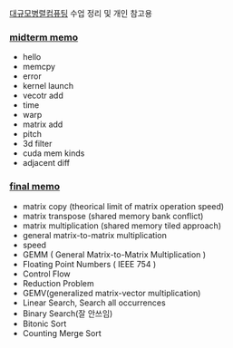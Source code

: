 [대규모병렬컴퓨팅](http://my.knu.ac.kr/stpo/stpo/cour/plans/viewPlanDetailNew20211.action?plans.searchOpenYrTrm=%2720212%27&plans.searchSubjCde=%27ITEC418%27&plans.searchSubClassCde=%27001%27) 수업 정리 및 개인 참고용

### [midterm memo](mid_memo.md)

- hello
- memcpy
- error
- kernel launch
- vecotr add
- time
- warp
- matrix add
- pitch
- 3d filter
- cuda mem kinds
- adjacent diff

### [final memo](final_memo.md)

- matrix copy (theorical limit of matrix operation speed)
- matrix transpose (shared memory bank conflict)
- matrix multiplication (shared memory tiled approach)
- general matrix-to-matrix multiplication
- speed
- GEMM ( General Matrix-to-Matrix Multiplication )
- Floating Point Numbers ( IEEE 754 )
- Control Flow
- Reduction Problem
- GEMV(generalized matrix-vector multiplication)
- Linear Search, Search all occurrences
- Binary Search(잘 안쓰임)
- Bitonic Sort
- Counting Merge Sort